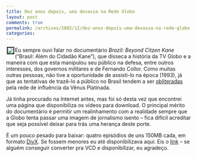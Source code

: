 ```yaml
---
title: Dez anos depois, uma devassa na Rede Globo
layout: post
comments: true
permalink: /archives/2002/12/dez-anos-depois-uma-devassa-na-rede-globo.html
categories:
---
```

<img src='//chester.me/img/blig/citzenkane.jpg' align="left" hspace=2 border=2>Eu sempre ouvi falar no documentário *Brazil: Beyond Citzen Kane* (&#8220;Brasil: Além do Cidadão Kane&#8221;), que disseca a história da TV Globo e a maneira com que esta manipulou seu público na defesa, entre outros interesses, dos governos militares e de Fernando Collor. Como muitas outras pessoas, não tive a oportunidade de assisti-lo na época (1993), já que as tentativas de trazê-lo a público no Brasil tendem a ser <a href="http://www.pucrs.br/famecos/producao\_cientifica/publicacoes\_online/revistafamecos/fam5/muitoalem.html" >obliteradas</a> pela rede de influência da Vênus Platinada.

Já tinha procurado na Internet antes, mas foi só desta vez que encontrei uma página que disponibiliza os vídeos para download. O principal mérito do documentário é permitir um realinhamento com a realidade sempre que a Globo tenta passar uma imagem de jornalismo isento &#8211; fica difícil acreditar que seja possível deixar para trás uma herança deste porte.

É um pouco pesado para baixar: quatro episódios de uns 150MB cada, em formato <a href="http://www.divx.com/divx/" >DivX</a>. Se fossem menores eu até disponibilizava aqui. Eis o <a href="http://www.teno.locaweb.com.br/arquivos_especiais/download.htm" >link</a> &#8211; se alguém conseguir converter pra VCD e disponibilizar, eu agradeço.
